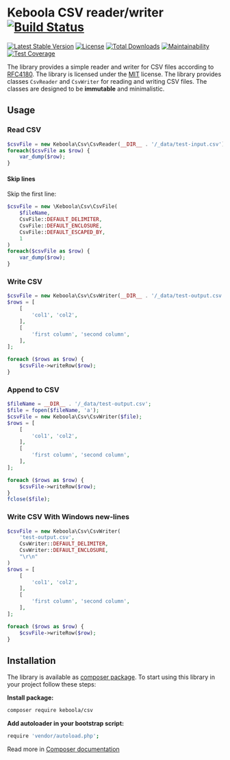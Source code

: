 # Keboola CSV reader/writer [![Build Status](https://travis-ci.com/keboola/php-csv.svg?branch=master)](https://travis-ci.com/keboola/php-csv)

[![Latest Stable Version](https://poser.pugx.org/keboola/csv/v/stable.svg)](https://packagist.org/packages/keboola/csv)
[![License](https://poser.pugx.org/keboola/csv/license.svg)](https://packagist.org/packages/keboola/csv)
[![Total Downloads](https://poser.pugx.org/keboola/csv/downloads.svg)](https://packagist.org/packages/keboola/csv)
[![Maintainability](https://api.codeclimate.com/v1/badges/869a0ab5c1d228279ab0/maintainability)](https://codeclimate.com/github/keboola/php-csv/maintainability)
[![Test Coverage](https://api.codeclimate.com/v1/badges/869a0ab5c1d228279ab0/test_coverage)](https://codeclimate.com/github/keboola/php-csv/test_coverage)

The library provides a simple reader and writer for CSV files according to [RFC4180](https://tools.ietf.org/html/rfc4180). 
The library is licensed under the [MIT](https://github.com/keboola/php-csv/blob/master/LICENSE) license. The library provides 
classes `CsvReader` and `CsvWriter` for reading and writing CSV files. The classes are designed to be **immutable** 
and minimalistic.

## Usage

### Read CSV

```php
$csvFile = new Keboola\Csv\CsvReader(__DIR__ . '/_data/test-input.csv');
foreach($csvFile as $row) {
	var_dump($row);
}
```

#### Skip lines
Skip the first line:

```php
$csvFile = new \Keboola\Csv\CsvFile(
    $fileName,
    CsvFile::DEFAULT_DELIMITER,
    CsvFile::DEFAULT_ENCLOSURE,
    CsvFile::DEFAULT_ESCAPED_BY,
    1
)
foreach($csvFile as $row) {
	var_dump($row);
}
```
      

### Write CSV

```php
$csvFile = new Keboola\Csv\CsvWriter(__DIR__ . '/_data/test-output.csv');
$rows = [
	[
		'col1', 'col2',
	],
	[
		'first column', 'second column',
	],
];

foreach ($rows as $row) {
	$csvFile->writeRow($row);
}
```

### Append to CSV

```php
$fileName = __DIR__ . '/_data/test-output.csv';
$file = fopen($fileName, 'a');
$csvFile = new Keboola\Csv\CsvWriter($file);
$rows = [
	[
		'col1', 'col2',
	],
	[
		'first column', 'second column',
	],
];

foreach ($rows as $row) {
	$csvFile->writeRow($row);
}
fclose($file);
```

### Write CSV With Windows new-lines

```php
$csvFile = new Keboola\Csv\CsvWriter(
    'test-output.csv',
    CsvWriter::DEFAULT_DELIMITER,
    CsvWriter::DEFAULT_ENCLOSURE,
    "\r\n"
)
$rows = [
	[
		'col1', 'col2',
	],
	[
		'first column', 'second column',
	],
];

foreach ($rows as $row) {
	$csvFile->writeRow($row);
}
```

## Installation

The library is available as [composer package](https://getcomposer.org/doc/00-intro.md#installation-linux-unix-osx). 
To start using this library in your project follow these steps:

**Install package:**

```bash
composer require keboola/csv
```


**Add autoloader in your bootstrap script:**

```bash
require 'vendor/autoload.php';
```

Read more in [Composer documentation](http://getcomposer.org/doc/01-basic-usage.md)

